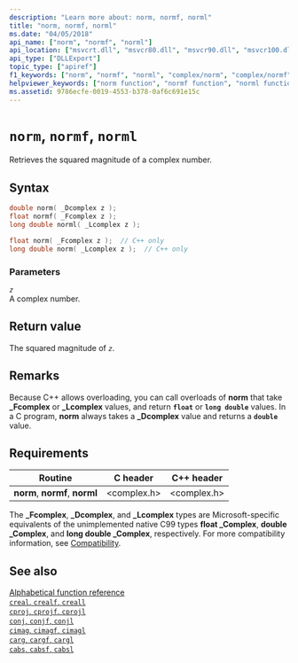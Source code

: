 ```yaml
---
description: "Learn more about: norm, normf, norml"
title: "norm, normf, norml"
ms.date: "04/05/2018"
api_name: ["norm", "normf", "norml"]
api_location: ["msvcrt.dll", "msvcr80.dll", "msvcr90.dll", "msvcr100.dll", "msvcr100_clr0400.dll", "msvcr110.dll", "msvcr110_clr0400.dll", "msvcr120.dll", "msvcr120_clr0400.dll", "ucrtbase.dll", "api-ms-win-crt-math-l1-1-0.dll"]
api_type: ["DLLExport"]
topic_type: ["apiref"]
f1_keywords: ["norm", "normf", "norml", "complex/norm", "complex/normf", "complex/norml"]
helpviewer_keywords: ["norm function", "normf function", "norml function"]
ms.assetid: 9786ecfe-0019-4553-b378-0af6c691e15c
---
```

# `norm`, `normf`, `norml`

Retrieves the squared magnitude of a complex number.

## Syntax

```C
double norm( _Dcomplex z );
float normf( _Fcomplex z );
long double norml( _Lcomplex z );
```

```cpp
float norm( _Fcomplex z );  // C++ only
long double norm( _Lcomplex z );  // C++ only
```

### Parameters

*`z`*\
A complex number.

## Return value

The squared magnitude of *`z`*.

## Remarks

Because C++ allows overloading, you can call overloads of **norm** that take **_Fcomplex** or **_Lcomplex** values, and return **`float`** or **`long double`** values. In a C program, **norm** always takes a **_Dcomplex** value and returns a **`double`** value.

## Requirements

|Routine|C header|C++ header|
|-------------|--------------|------------------|
|**norm**, **normf**, **norml**|\<complex.h>|\<complex.h>|

The **_Fcomplex**, **_Dcomplex**, and **_Lcomplex** types are Microsoft-specific equivalents of the unimplemented native C99 types **float _Complex**, **double _Complex**, and **long double _Complex**, respectively.  For more compatibility information, see [Compatibility](../compatibility.md).

## See also

[Alphabetical function reference](crt-alphabetical-function-reference.md)\
[`creal`, `crealf`, `creall`](creal-crealf-creall.md)\
[`cproj`, `cprojf`, `cprojl`](cproj-cprojf-cprojl.md)\
[`conj`, `conjf`, `conjl`](conj-conjf-conjl.md)\
[`cimag`, `cimagf`, `cimagl`](cimag-cimagf-cimagl.md)\
[`carg`, `cargf`, `cargl`](carg-cargf-cargl.md)\
[`cabs`, `cabsf`, `cabsl`](cabs-cabsf-cabsl.md)
